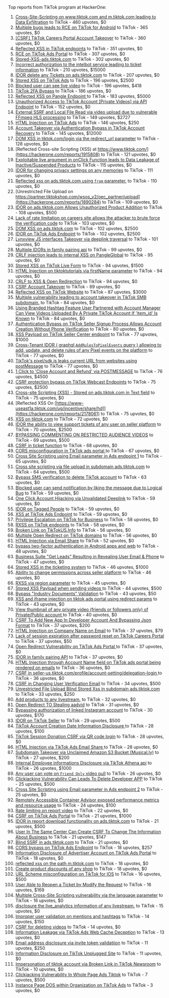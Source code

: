 Top reports from TikTok program at HackerOne:

1. [Cross-Site-Scripting on www.tiktok.com and m.tiktok.com leading to Data Exfiltration](https://hackerone.com/reports/968082) to TikTok - 460 upvotes, $0
2. [Multiple bugs leads to RCE on TikTok for Android](https://hackerone.com/reports/1065500) to TikTok - 365 upvotes, $0
3. [[CSRF] TikTok Careers Portal Account Takeover](https://hackerone.com/reports/1010522) to TikTok - 360 upvotes, $0
4. [Reflected XSS in TikTok endpoints](https://hackerone.com/reports/1350887) to TikTok - 351 upvotes, $0
5. [RCE on TikTok Ads Portal](https://hackerone.com/reports/1024575) to TikTok - 307 upvotes, $0
6. [Stored-XSS-ads.tiktok.com](https://hackerone.com/reports/2306491) to TikTok - 302 upvotes, $0
7. [Incorrect authorization to the intelbot service leading to ticket information](https://hackerone.com/reports/1328546) to TikTok - 210 upvotes, $15000
8. [IDOR delete any Tickets on ads.tiktok.com](https://hackerone.com/reports/1475520) to TikTok - 207 upvotes, $0
9. [Stored XSS on TikTok Ads](https://hackerone.com/reports/1504202) to TikTok - 196 upvotes, $2500
10. [Blocked user can see live video](https://hackerone.com/reports/1067967) to TikTok - 196 upvotes, $418
11. [TikTok 2FA Bypass](https://hackerone.com/reports/1247108) to TikTok - 186 upvotes, $0
12. [Reflected XSS on Pangle Endpoint ](https://hackerone.com/reports/2352968) to TikTok - 183 upvotes, $5000
13. [Unauthorized Access to TikTok Account [Private Videos] via API Endpoint](https://hackerone.com/reports/2868084) to TikTok - 152 upvotes, $0
14. [External SSRF and Local File Read via video upload due to vulnerable FFmpeg HLS processing](https://hackerone.com/reports/1062888) to TikTok - 149 upvotes, $2727
15. [HTML Injection on TikTok Ads](https://hackerone.com/reports/2299529) to TikTok - 146 upvotes, $250
16. [Account Takeover via Authentication Bypass in TikTok Account Recovery](https://hackerone.com/reports/2443228) to TikTok - 145 upvotes, $12000
17. [DOM XSS in tiktok.com/login via the redirect_url parameter](https://hackerone.com/reports/2583874) to TikTok - 128 upvotes, $0
18. [Reflected Cross-site Scripting (XSS) at https://www.tiktok.com/](https://hackerone.com/reports/1915808) to TikTok - 121 upvotes, $0
19. [Exploitable live argument in onClick Function leads to Data Leakage of Inactive/Suspended Products](https://hackerone.com/reports/2295958) to TikTok - 115 upvotes, $0
20. [IDOR for changing privacy settings on any memories](https://hackerone.com/reports/1733627) to TikTok - 111 upvotes, $0
21. [Reflected xss on ads.tiktok.com using `from` parameter.](https://hackerone.com/reports/1452375) to TikTok - 110 upvotes, $0
22. [Unrestricted File Upload on https://partner.tiktokshop.com/wsos_v2/oec_partner/upload](https://hackerone.com/reports/1890284) to TikTok - 109 upvotes, $0
23. [IDOR on ads.tiktok.com Allows Unauthorized Product Addition](https://hackerone.com/reports/2848610) to TikTok - 108 upvotes, $500
24. [Lack of rate limitation on careers site allows the attacker to brute force the verification code](https://hackerone.com/reports/1075827) to TikTok - 103 upvotes, $0
25. [DOM XSS on ads.tiktok.com](https://hackerone.com/reports/1549451) to TikTok - 102 upvotes, $2500
26. [IDOR on TikTok Ads Endpoint](https://hackerone.com/reports/1527906) to TikTok - 102 upvotes, $2500
27. [Lynxview JS interfaces Takeover via deeplink traversal](https://hackerone.com/reports/2417516) to TikTok - 101 upvotes, $0
28. [Multiple IDORs in family pairing api](https://hackerone.com/reports/1286332) to TikTok - 99 upvotes, $0
29. [CRLF injection leads to internal XSS on PangleGlobal](https://hackerone.com/reports/2189960) to TikTok - 95 upvotes, $0
30. [Stored XSS on TikTok Live Form](https://hackerone.com/reports/1542703) to TikTok - 94 upvotes, $1500
31. [HTML Injection on tiktoktutorials via firstName parameter](https://hackerone.com/reports/1343492) to TikTok - 94 upvotes, $0
32. [CRLF to XSS & Open Redirection](https://hackerone.com/reports/2012519) to TikTok - 94 upvotes, $0
33. [CSRF Account Takeover](https://hackerone.com/reports/1253462) to TikTok - 89 upvotes, $0
34. [Reflected XSS on TikTok Website](https://hackerone.com/reports/1378413) to TikTok - 87 upvotes, $3000
35. [Multiple vulnerability leading to account takeover in TikTok SMB subdomain.](https://hackerone.com/reports/1404612) to TikTok - 84 upvotes, $0
36. [Using Branded Hashtag Feature User Partnered with Account Manager Can View Videos Uploaded By A Private TikTok Account If 'item_id' Is Known](https://hackerone.com/reports/2209429) to TikTok - 84 upvotes, $0
37. [Authentication Bypass on TikTok Seller Signup Process Allows Account Creation Without Phone Verification](https://hackerone.com/reports/2286745) to TikTok - 80 upvotes, $0
38. [XSS Payload on TikTok Seller Center endpoint](https://hackerone.com/reports/1554048) to TikTok - 77 upvotes, $1000
39. [Cross-Tenant IDOR ( graphql `AddRulesToPixelEvents` query ) allowing to add, update, and delete rules of any Pixel events on the platform](https://hackerone.com/reports/984965) to TikTok - 77 upvotes, $0
40. [TikTok's pixel/sdk.js leaks current URL from websites using postMessage](https://hackerone.com/reports/1598749) to TikTok - 77 upvotes, $0
41. [1 Click to 'Close Account and Refund' via POSTMESSAGE](https://hackerone.com/reports/1897443) to TikTok - 76 upvotes, $4500
42. [CSRF protection bypass on TikTok Webcast Endpoints](https://hackerone.com/reports/1543234) to TikTok - 75 upvotes, $2500
43. [Cross-site Scripting (XSS) - Stored on ads.tiktok.com in Text  field](https://hackerone.com/reports/1376961) to TikTok - 75 upvotes, $0
44. [Reflected XSS On [https://www-useast1a.tiktok.com/ug/incentive/share/hd]](https://hackerone.com/reports/2178061) to TikTok - 75 upvotes, $0
45. [XSS on tiktok.com](https://hackerone.com/reports/1322104) to TikTok - 72 upvotes, $0
46. [IDOR the ability to view support tickets of any user on seller platform](https://hackerone.com/reports/1392630) to TikTok - 70 upvotes, $2500
47. [BYPASSING COMMENTING ON RESTRICTED  AUDIENCE VIDEOS](https://hackerone.com/reports/1337351) to TikTok - 69 upvotes, $500
48. [CSRF in ticket function](https://hackerone.com/reports/1890310) to TikTok - 68 upvotes, $0
49. [CORS misconfiguration in TikTok ads portal ](https://hackerone.com/reports/1006524) to TikTok - 67 upvotes, $0
50. [Cross Site Scripting using Email parameter in Ads endpoint 1](https://hackerone.com/reports/953041) to TikTok - 65 upvotes, $0
51. [Cross site scripting via file upload in subdomain ads.tiktok.com](https://hackerone.com/reports/1433125) to TikTok - 64 upvotes, $500
52. [Bypass SMS verification to delete TikTok account](https://hackerone.com/reports/964467) to TikTok - 63 upvotes, $0
53. [Blocked user can send notification by liking the message due to Logical Bug](https://hackerone.com/reports/1083421) to TikTok - 59 upvotes, $0
54. [One Click Account Hijacking via Unvalidated Deeplink](https://hackerone.com/reports/1500614) to TikTok - 59 upvotes, $0
55. [IDOR on Tagged People](https://hackerone.com/reports/1555376) to TikTok - 59 upvotes, $0
56. [XSS at TikTok Ads Endpoint](https://hackerone.com/reports/1683129) to TikTok - 59 upvotes, $0
57. [Privilege Escalation on TikTok for Business](https://hackerone.com/reports/1505567) to TikTok - 58 upvotes, $0
58. [RXSS on TikTok endpoints](https://hackerone.com/reports/2280863) to TikTok - 58 upvotes, $0
59. [Broken Link on TikTokUS.Info](https://hackerone.com/reports/1338457) to TikTok - 56 upvotes, $0
60. [Multiple Open Redirect on TikTok domains](https://hackerone.com/reports/2221547) to TikTok - 56 upvotes, $0
61. [HTML Injection via Email Share](https://hackerone.com/reports/1490311) to TikTok - 52 upvotes, $0
62. [bypass two-factor authentication in Android apps and web](https://hackerone.com/reports/1747978) to TikTok - 48 upvotes, $0
63. [Business Suite "Get Leads" Resulting in Revealing User Email & Phone](https://hackerone.com/reports/1744194) to TikTok - 47 upvotes, $0
64. [Stored XSS in the ticketing system](https://hackerone.com/reports/1694037) to TikTok - 46 upvotes, $1000
65. [Ability to change permissions across seller platform](https://hackerone.com/reports/1783001) to TikTok - 46 upvotes, $0
66. [RXSS via region parameter](https://hackerone.com/reports/2251191) to TikTok - 45 upvotes, $0
67. [Stored XSS Payload when sending videos ](https://hackerone.com/reports/1536046) to TikTok - 44 upvotes, $500
68. [Bypass "Industry Documents" Validation](https://hackerone.com/reports/997514) to TikTok - 43 upvotes, $50
69. [XSS and iframe injection on tiktok ads portal using redirect params](https://hackerone.com/reports/1514554) to TikTok - 43 upvotes, $0
70. [View thumbnail of any private video (friends or followers only) of Private/Public account ](https://hackerone.com/reports/1498353) to TikTok - 40 upvotes, $0
71. [CSRF To Add New App In Developer Account And Bypassing Json Format](https://hackerone.com/reports/997615) to TikTok - 37 upvotes, $200
72. [HTML Injection on Company Name on Email](https://hackerone.com/reports/1022655) to TikTok - 37 upvotes, $79
73. [Lack of session expiration after password reset on TikTok Careers Portal](https://hackerone.com/reports/997127) to TikTok - 37 upvotes, $50
74. [Open Redirect Vulnerability on TikTok Ads Portal ](https://hackerone.com/reports/948150) to TikTok - 37 upvotes, $0
75. [IDOR in family pairing API](https://hackerone.com/reports/1586950) to TikTok - 37 upvotes, $0
76. [HTML Injection through Account Name field on TikTok ads portal being rendered on emails](https://hackerone.com/reports/1066607) to TikTok - 36 upvotes, $0
77. [CSRF in seller-us.tiktok.com/profile/account-setting/delegation-login ](https://hackerone.com/reports/2002352) to TikTok - 36 upvotes, $0
78. [CSRF in Changing User Verification Email](https://hackerone.com/reports/1531235) to TikTok - 34 upvotes, $500
79. [Unrestricted File Upload Blind Stored Xss  in subdomain ads.tiktok.com](https://hackerone.com/reports/1577370) to TikTok - 33 upvotes, $250
80. [Add products to any livestream.](https://hackerone.com/reports/1654657) to TikTok - 32 upvotes, $0
81. [Open Redirect TO  Stealing aadvid](https://hackerone.com/reports/1378533) to TikTok - 31 upvotes, $0
82. [Bypassing authorization of linked Instagram account](https://hackerone.com/reports/1199965) to TikTok - 30 upvotes, $170
83. [IDOR on TikTok Seller](https://hackerone.com/reports/1509057) to TikTok - 29 upvotes, $500
84. [TikTok Account Creation Date Information Disclosure ](https://hackerone.com/reports/1562020) to TikTok - 28 upvotes, $100
85. [TikTok Session Donation CSRF via QR code login](https://hackerone.com/reports/1133661) to TikTok - 28 upvotes, $0
86. [HTML Injection via TikTok Ads Email Share ](https://hackerone.com/reports/1376990) to TikTok - 28 upvotes, $0
87. [Subdomain Takeover via Unclaimed Amazon S3 Bucket (Musical.ly)](https://hackerone.com/reports/1102537) to TikTok - 27 upvotes, $200
88. [Internal Employee informations Disclosure via TikTok Athena api](https://hackerone.com/reports/1575560) to TikTok - 26 upvotes, $1000
89. [Any user can vote on `Friend Only` video pull](https://hackerone.com/reports/1793940) to TikTok - 26 upvotes, $0
90. [Clickjacking Vulnerability Can Leads To Delete Developer APP](https://hackerone.com/reports/1416612) to TikTok - 25 upvotes, $500
91. [Cross Site Scripting using Email parameter in Ads endpoint 2](https://hackerone.com/reports/946160) to TikTok - 25 upvotes, $0
92. [Remotely Accessible Container Advisor exposed performance metrics and resource usage](https://hackerone.com/reports/1697599) to TikTok - 24 upvotes, $100
93. [Rate limiting on report video](https://hackerone.com/reports/948146) to TikTok - 22 upvotes, $0
94. [CSRF on TikTok Ads Portal](https://hackerone.com/reports/1087436) to TikTok - 21 upvotes, $1000
95. [IDOR in report download functionality on ads.tiktok.com](https://hackerone.com/reports/1559739) to TikTok - 21 upvotes, $500
96. [User In The Same Center Can Create CSRF To Change The Information About Business](https://hackerone.com/reports/1006306) to TikTok - 21 upvotes, $147
97. [Blind SSRF in ads.tiktok.com](https://hackerone.com/reports/1006599) to TikTok - 21 upvotes, $0
98. [CORS bypass on TikTok Ads Endpoint](https://hackerone.com/reports/1001951) to TikTok - 18 upvotes, $257
99. [Information Disclosure of Advertiser Account on TikTok Ads Portal](https://hackerone.com/reports/1018608) to TikTok - 18 upvotes, $0
100. [reflected xss on the path m.tiktok.com](https://hackerone.com/reports/1394440) to TikTok - 18 upvotes, $0
101. [Create product discounts of any shop](https://hackerone.com/reports/1571578) to TikTok - 18 upvotes, $0
102. [URL Scheme misconfiguration on TikTok for IOS](https://hackerone.com/reports/1437294) to TikTok - 16 upvotes, $500
103. [User Able to Reopen a Ticket by Modify the Request](https://hackerone.com/reports/998993) to TikTok - 16 upvotes, $169
104. [Multiple Cross-Site Scripting vulnerability via the language parameter](https://hackerone.com/reports/953053) to TikTok - 16 upvotes, $0
105. [disclosure the live_analytics information of any livestream.](https://hackerone.com/reports/1561299) to TikTok - 15 upvotes, $0
106. [Improper user validation on mentions and hashtags](https://hackerone.com/reports/1610316) to TikTok - 14 upvotes, $150
107. [CSRF for deleting videos](https://hackerone.com/reports/998979) to TikTok - 14 upvotes, $0
108. [Information Leakage via TikTok Ads Web Cache Deception](https://hackerone.com/reports/1484468) to TikTok - 13 upvotes, $0
109. [Email address disclosure via invite token validatiion](https://hackerone.com/reports/1560072) to TikTok - 11 upvotes, $250
110. [Information Disclosure on TikTok Unplugged Site](https://hackerone.com/reports/1249050) to TikTok - 11 upvotes, $0
111. [Impersonation of tiktok account via Broken Link in TikTok Newsroom](https://hackerone.com/reports/1504294) to TikTok - 10 upvotes, $0
112. [Clickjacking Vulnerability In Whole Page Ads Tiktok](https://hackerone.com/reports/1418857) to TikTok - 7 upvotes, $500
113. [Instance Page DOS  within Organization on TikTok Ads](https://hackerone.com/reports/1478930) to TikTok - 3 upvotes, $0
